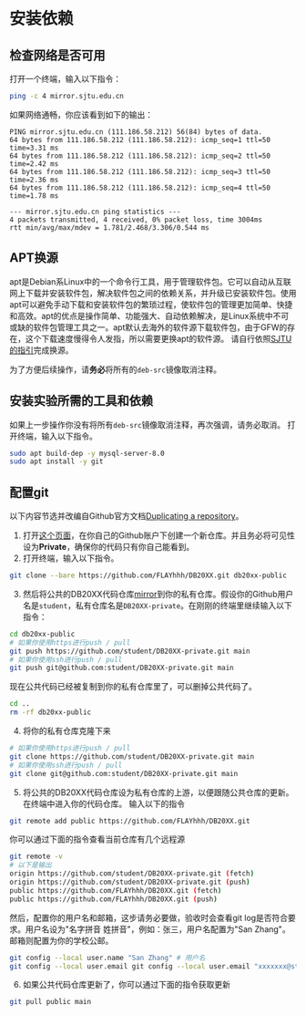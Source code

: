# 安装依赖

## 检查网络是否可用

打开一个终端，输入以下指令：

```bash
ping -c 4 mirror.sjtu.edu.cn
```
如果网络通畅，你应该看到如下的输出：

```
PING mirror.sjtu.edu.cn (111.186.58.212) 56(84) bytes of data.
64 bytes from 111.186.58.212 (111.186.58.212): icmp_seq=1 ttl=50 time=3.31 ms
64 bytes from 111.186.58.212 (111.186.58.212): icmp_seq=2 ttl=50 time=2.42 ms
64 bytes from 111.186.58.212 (111.186.58.212): icmp_seq=3 ttl=50 time=2.36 ms
64 bytes from 111.186.58.212 (111.186.58.212): icmp_seq=4 ttl=50 time=1.78 ms

--- mirror.sjtu.edu.cn ping statistics ---
4 packets transmitted, 4 received, 0% packet loss, time 3004ms
rtt min/avg/max/mdev = 1.781/2.468/3.306/0.544 ms
```

## APT换源

apt是Debian系Linux中的一个命令行工具，用于管理软件包。它可以自动从互联网上下载并安装软件包，解决软件包之间的依赖关系，并升级已安装软件包。使用apt可以避免手动下载和安装软件包的繁琐过程，使软件包的管理更加简单、快捷和高效。apt的优点是操作简单、功能强大、自动依赖解决，是Linux系统中不可或缺的软件包管理工具之一。apt默认去海外的软件源下载软件包，由于GFW的存在，这个下载速度慢得令人发指，所以需要更换apt的软件源。
请自行依照[SJTU的指引](https://mirror.sjtu.edu.cn/docs/ubuntu)完成换源。

为了方便后续操作，请**务必**将所有的`deb-src`镜像取消注释。

## 安装实验所需的工具和依赖

如果上一步操作你没有将所有`deb-src`镜像取消注释，再次强调，请务必取消。
打开终端，输入以下指令。
```bash
sudo apt build-dep -y mysql-server-8.0
sudo apt install -y git
```

## 配置git
以下内容节选并改编自Github官方文档[Duplicating a repository](https://docs.github.com/en/repositories/creating-and-managing-repositories/duplicating-a-repository)。

1. 打开[这个页面](https://github.com/new)，在你自己的Github账户下创建一个新仓库。并且务必将可见性设为**Private**，确保你的代码只有你自己能看到。
2. 打开终端，输入以下指令。
```bash
git clone --bare https://github.com/FLAYhhh/DB20XX.git db20xx-public
```
3. 然后将公共的DB20XX代码仓库[mirror](https://git-scm.com/docs/git-push#Documentation/git-push.txt---mirror)到你的私有仓库。假设你的Github用户名是`student`，私有仓库名是`DB20XX-private`。在刚刚的终端里继续输入以下指令：
```bash
cd db20xx-public
# 如果你使用https进行push / pull
git push https://github.com/student/DB20XX-private.git main
# 如果你使用ssh进行push / pull
git push git@github.com:student/DB20XX-private.git main
```
现在公共代码已经被复制到你的私有仓库里了，可以删掉公共代码了。
```bash
cd ..
rm -rf db20xx-public
```
4. 将你的私有仓库克隆下来
```bash
# 如果你使用https进行push / pull
git clone https://github.com/student/DB20XX-private.git main
# 如果你使用ssh进行push / pull
git clone git@github.com:student/DB20XX-private.git main
```

5. 将公共的DB20XX代码仓库设为私有仓库的上游，以便跟随公共仓库的更新。
在终端中进入你的代码仓库。
输入以下的指令
```bash
git remote add public https://github.com/FLAYhhh/DB20XX.git
```
你可以通过下面的指令查看当前仓库有几个远程源
```bash
git remote -v
# 以下是输出
origin https://github.com/student/DB20XX-private.git (fetch)
origin https://github.com/student/DB20XX-private.git (push)
public https://github.com/FLAYhhh/DB20XX.git (fetch)
public https://github.com/FLAYhhh/DB20XX.git (push)
```
然后，配置你的用户名和邮箱，这步请务必要做，验收时会查看git log是否符合要求。用户名设为"名字拼音 姓拼音"，例如：张三，用户名配置为"San Zhang"。邮箱则配置为你的学校公邮。
```bash
git config --local user.name "San Zhang" # 用户名
git config --local user.email git config --local user.email "xxxxxxx@stu.ecnu.edu.cn" #邮箱
```

6. 如果公共代码仓库更新了，你可以通过下面的指令获取更新
```bash
git pull public main
```
